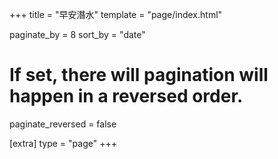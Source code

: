 +++
title = "早安潛水"
template = "page/index.html"

paginate_by = 8
sort_by = "date"
# If set, there will pagination will happen in a reversed order.
paginate_reversed = false

[extra]
type = "page"
+++

